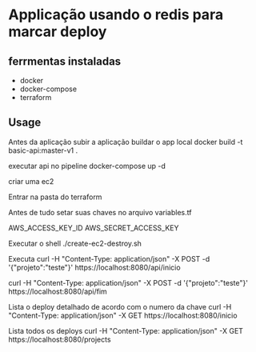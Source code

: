 # Applicação usando o redis para marcar deploy

## ferrmentas instaladas
- docker
- docker-compose
- terraform



## Usage
Antes da aplicação subir a aplicação 
buildar o app local
docker build -t basic-api:master-v1 .

executar api no pipeline 
 docker-compose up -d 

criar uma ec2

Entrar na pasta do terraform 

Antes de tudo setar suas chaves no arquivo variables.tf

AWS_ACCESS_KEY_ID
AWS_SECRET_ACCESS_KEY

Executar o shell
./create-ec2-destroy.sh


Executa 
curl -H "Content-Type: application/json" -X POST -d '{"projeto":"teste"}' https://localhost:8080/api/inicio

curl -H "Content-Type: application/json" -X POST -d '{"projeto":"teste"}' https://localhost:8080/api/fim

Lista o deploy detalhado de acordo com o numero da chave
curl -H "Content-Type: application/json" -X GET https://localhost:8080/inicio

Lista todos os deploys 
curl -H "Content-Type: application/json" -X GET https://localhost:8080/projects
